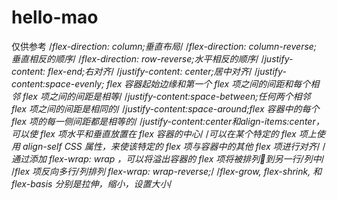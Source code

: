 # hello-mao
仅供参考
        /*flex-direction: column;垂直布局*/
    	  /*flex-direction: column-reverse; 垂直相反的顺序*/
    	  /*flex-direction: row-reverse;水平相反的顺序*/
    	  /*justify-content: flex-end;右对齐*/
    	   /*justify-content: center;居中对齐*/
    	   /*justify-content:space-evenly; flex 容器起始边缘和第一个 flex 项之间的间距和每个相邻 flex 项之间的间距是相等*/
    	   /*justify-content:space-between;任何两个相邻 flex 项之间的间距是相同的*/
    	   /*justify-content:space-around;flex 容器中的每个 flex 项的每一侧间距都是相等的*/
    	   /*justify-content:center和align-items:center，可以使 flex 项水平和垂直放置在 flex 容器的中心*/
    	   /*可以在某个特定的 flex 项上使用 align-self CSS 属性，来使该特定的 flex 项与容器中的其他 flex 项进行对齐*/
    	   /*通过添加 flex-wrap: wrap ，可以将溢出容器的 flex 项将被排列到另一行/列中*/
    	   /*flex 项反向多行/列排列 flex-wrap: wrap-reverse;*/
    	   /*flex-grow, flex-shrink, 和 flex-basis 分别是拉伸，缩小，设置大小*/
